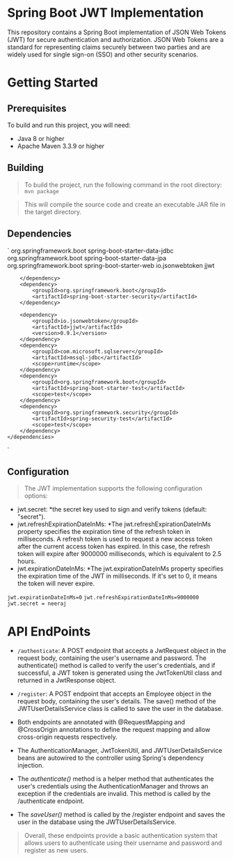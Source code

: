 # Spring Boot JWT Implementation


This repository contains a Spring Boot implementation of JSON Web Tokens (JWT) for secure authentication and authorization. JSON Web Tokens are a standard for representing claims securely between two parties and are widely used for single sign-on (SSO) and other security scenarios.

# Getting Started

## Prerequisites
To build and run this project, you will need:
* Java 8 or higher
* Apache Maven 3.3.9 or higher


## Building

> To build the project, run the following command in the root directory:
` mvn package `

> This will compile the source code and create an executable JAR file in the target directory.



## Dependencies 
`<dependencies>
        <dependency>
            <groupId>org.springframework.boot</groupId>
            <artifactId>spring-boot-starter-data-jdbc</artifactId>
        </dependency>
        <dependency>
            <groupId>org.springframework.boot</groupId>
            <artifactId>spring-boot-starter-data-jpa</artifactId>
        </dependency>
        <dependency>
            <groupId>org.springframework.boot</groupId>
            <artifactId>spring-boot-starter-web</artifactId>
        </dependency>
        <dependency>
            <groupId>io.jsonwebtoken</groupId>
            <artifactId>jjwt</artifactId>

        </dependency>
        <dependency>
            <groupId>org.springframework.boot</groupId>
            <artifactId>spring-boot-starter-security</artifactId>
        </dependency>

        <dependency>
            <groupId>io.jsonwebtoken</groupId>
            <artifactId>jjwt</artifactId>
            <version>0.9.1</version>
        </dependency>
        <dependency>
            <groupId>com.microsoft.sqlserver</groupId>
            <artifactId>mssql-jdbc</artifactId>
            <scope>runtime</scope>
        </dependency>
        <dependency>
            <groupId>org.springframework.boot</groupId>
            <artifactId>spring-boot-starter-test</artifactId>
            <scope>test</scope>
        </dependency>
        <dependency>
            <groupId>org.springframework.security</groupId>
            <artifactId>spring-security-test</artifactId>
            <scope>test</scope>
        </dependency>
    </dependencies>
`

## Configuration 

> The JWT implementation supports the following configuration options:

* jwt.secret: *the secret key used to sign and verify tokens (default: "secret").
* jwt.refreshExpirationDateInMs: *The jwt.refreshExpirationDateInMs property specifies the expiration time of the refresh token in milliseconds. A refresh token is used to request a new access token after the current access token has expired. In this case, the refresh token will expire after 9000000 milliseconds, which is equivalent to 2.5 hours.
* jwt.expirationDateInMs: *The jwt.expirationDateInMs property specifies the expiration time of the JWT in milliseconds. If it's set to 0, it means the token will     never expire.

`
jwt.expirationDateInMs=0
`
`
jwt.refreshExpirationDateInMs=9000000
`
`
jwt.secret = neeraj
`

# API EndPoints

* `/authenticate`: A POST endpoint that accepts a JwtRequest object in the request body, containing the user's username and password. The authenticate() method is called to verify the user's credentials, and if successful, a JWT token is generated using the JwtTokenUtil class and returned in a JwtResponse object.

* `/register`: A POST endpoint that accepts an Employee object in the request body, containing the user's details. The save() method of the JWTUserDetailsService class is called to save the user in the database.

* Both endpoints are annotated with @RequestMapping and @CrossOrigin annotations to define the request mapping and allow cross-origin requests respectively.

* The AuthenticationManager, JwtTokenUtil, and JWTUserDetailsService beans are autowired to the controller using Spring's dependency injection.

* The *authenticate()* method is a helper method that authenticates the user's credentials using the AuthenticationManager and throws an exception if the credentials are invalid. This method is called by the /authenticate endpoint.

* The *saveUser()* method is called by the /register endpoint and saves the user in the database using the JWTUserDetailsService.
> Overall, these endpoints provide a basic authentication system that allows users to authenticate using their username and password and register as new users.
